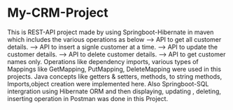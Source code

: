 # My-CRM-Project
This is REST-API project made by using Springboot-Hibernate in maven which includes the various operations as below
--> API to get all customer details.
--> API to insert a signle customer at a time.
--> API to update the customer details.
--> API to delete customer details.
--> API to get customer names only.
Operations like dependency imports, various types of Mappings like GetMapping, PutMapping, DeleteMapping were used in this projects.
Java concepts like getters & setters, methods, to string methods, Imports,object creation were implemented here.
Also Springboot-SQL intergration using Hibernate ORM and then displaying, updating , deleting, inserting operation in Postman was done in this Project. 
